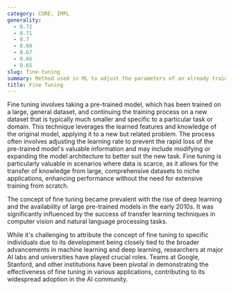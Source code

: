 ```yaml
---
category: CORE, IMPL
generality:
  - 0.72
  - 0.71
  - 0.7
  - 0.68
  - 0.67
  - 0.66
  - 0.65
slug: fine-tuning
summary: Method used in ML to adjust the parameters of an already trained model to improve its accuracy on a specific, often smaller, dataset.
title: Fine Tuning
---
```


Fine tuning involves taking a pre-trained model, which has been trained on a large, general dataset, and continuing the training process on a new dataset that is typically much smaller and specific to a particular task or domain. This technique leverages the learned features and knowledge of the original model, applying it to a new but related problem. The process often involves adjusting the learning rate to prevent the rapid loss of the pre-trained model's valuable information and may include modifying or expanding the model architecture to better suit the new task. Fine tuning is particularly valuable in scenarios where data is scarce, as it allows for the transfer of knowledge from large, comprehensive datasets to niche applications, enhancing performance without the need for extensive training from scratch.

The concept of fine tuning became prevalent with the rise of deep learning and the availability of large pre-trained models in the early 2010s. It was significantly influenced by the success of transfer learning techniques in computer vision and natural language processing tasks.

While it's challenging to attribute the concept of fine tuning to specific individuals due to its development being closely tied to the broader advancements in machine learning and deep learning, researchers at major AI labs and universities have played crucial roles. Teams at Google, Stanford, and other institutions have been pivotal in demonstrating the effectiveness of fine tuning in various applications, contributing to its widespread adoption in the AI community.
